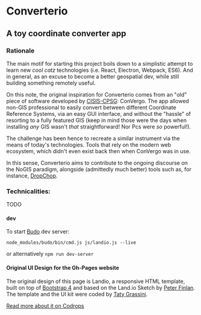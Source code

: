 # Converterio
## A toy coordinate converter app

### Rationale
The main motif for starting this project boils down to a simplistic attempt to learn new _cool catz_ technologies (i.e. React, Electron, Webpack, ES6). And in general, as an excuse to become a better geospatial dev, while still building something remotely useful.

On this note, the original inspiration for Converterio comes from an "old" piece of software developed by [CISIS-CPSG](http://www.centrointerregionale-gis.it/): ConVergo.
The app allowed non-GIS professional to easily convert between different Coordinate Reference Systems, via an easy GUI interface, and without the "hassle" of resorting to a fully featured GIS (keep in mind those were the days when installing _any_ GIS wasn't _that_ straightforward! Nor Pcs were _so_ powerful!).

The challenge has been hence to recreate a similar instrument via the means of today's  technologies. Tools that rely on the modern web ecosystem, which didn't even exist back then when ConVergo was in use.

In this sense, Converterio aims to contribute to the ongoing discourse on the NoGIS paradigm, alongside (admittedly much better) tools such as, for instance, [DropChop](dropchop.io).

### Technicalities:
TODO
#### dev
To start [Budo](https://github.com/mattdesl/budo) dev server:

`node_modules/budo/bin/cmd.js js/landio.js --live`

or alternatively `npm run dev-server`


#### Original UI Design for the Gh-Pages website
The original design of this page is Landio, a responsive HTML template, built on top of [Bootstrap 4](http://v4-alpha.getbootstrap.com/) and based on the Land.io Sketch by [Peter Finlan](http://peterfinlan.com/). The template and the UI kit were coded by [Taty Grassini](http://tatygrassini.github.io/).

[Read more about it on Codrops](http://tympanus.net/codrops/?p=25217)
